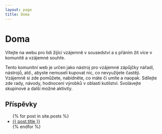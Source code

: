 ```yaml
---
layout: page
title: Doma
---
```


# Doma

Vítejte na webu pro lidi žijící vzájemně v sousedství a s přáním žít více v komunitě a vzájemné souhře.

Tento komunitní web je určen jako nástroj pro vzájemné zápůjčky nářadí, nástrojů, atd., abyste nemuseli kupovat nic, co nevyužijete častěji. Vzájemně si zde pomůžete, nabídněte, co máte či umíte a naopak. Sdílejte zde rady, návody, hodnocení výrobků v oblasti kutilství. Svolávejte skupinové a další možné aktivity.

## Příspěvky

<ul>
  {% for post in site.posts %}
    <li>
      <a href="{{ site.baseurl }}{{ post.url }}">{{ post.title }}</a>
    </li>
  {% endfor %}
</ul>
